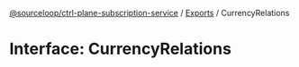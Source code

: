 [@sourceloop/ctrl-plane-subscription-service](../README.md) / [Exports](../modules.md) / CurrencyRelations

# Interface: CurrencyRelations
